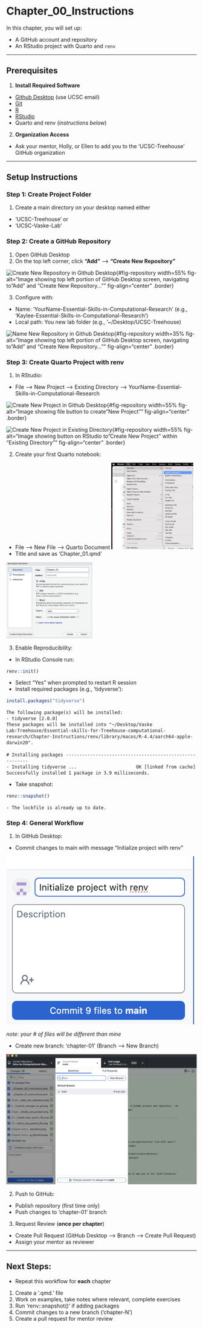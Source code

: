 # Chapter_00_Instructions


In this chapter, you will set up:

- A GitHub account and repository
- An RStudio project with Quarto and `renv`

------------------------------------------------------------------------

## Prerequisites

1.  **Install Required Software**

- [Github Desktop](https://github.com/apps/desktop) (use UCSC email)
- [Git](https://git-scm.com/downloads)
- [R](https://www.r-project.org)
- [RStudio](https://posit.co/download/rstudio-desktop/)
- Quarto and renv (*instructions below*)

2.  **Organization Access**

- Ask your mentor, Holly, or Ellen to add you to the ‘UCSC-Treehouse’
  GitHub organization

------------------------------------------------------------------------

## Setup Instructions

### Step 1: Create Project Folder

1.  Create a main directory on your desktop named either

- ‘UCSC-Treehouse’ or
- ‘UCSC-Vaske-Lab’

### Step 2: Create a GitHub Repository

1.  Open GitHub Desktop
2.  On the top left corner, click **“Add”** –\> **“Create New
    Repository”**

![Create New Repository in Github
Desktop](Images/add_new_repository.png){#fig-repository width=55%
fig-alt=“Image showing top left portion of GitHub Desktop screen,
navigating to”Add” and “Create New Repository…”” fig-align=“center”
.border}

3.  Configure with:

- Name: ‘YourName-Essential-Skills-in-Computational-Research’ (e.g.,
  ‘Kaylee-Essential-Skills-in-Computational-Research’)
- Local path: You new lab folder (e.g., ’~/Desktop/UCSC-Treehouse)

![Name New Repository in Github
Desktop](Images/name_your_new_repository.png){#fig-repository width=35%
fig-alt=“Image showing top left portion of GitHub Desktop screen,
navigating to”Add” and “Create New Repository…”” fig-align=“center”
.border}

### Step 3: Create Quarto Project with renv

1.  In RStudio:

- File –\> New Project –\> Existing Directory –\>
  YourName-Essential-Skills-in-Computational-Research

![Create New Project in Github
Desktop](Images/create_new_project.png){#fig-repository width=55%
fig-alt=“Image showing file button to create”New Project””
fig-align=“center” .border}

![Create New Project in Existing
Directory](Images/project_in_existing_directory.png){#fig-repository
width=55% fig-alt=“Image showing button on RStudio to”Create New
Project” within “Existing Directory”” fig-align=“center” .border}

2.  Create your first Quarto notebook:

- File –\> New File –\> Quarto Document
  <img src="Images/create_new_quarto_file.png" id="fig-file"
  class="border" style="width:45.0%"
  data-fig-alt="Image showing how to create a new quarto file in RStudio"
  data-fig-align="center" alt="Create New Quarto File in Project" />
- Title and save as ‘Chapter_01.qmd’

<img src="Images/name_new_quarto_file.png" class="border"
style="width:45.0%"
data-fig-alt="Image showing how to name and save a new quarto file in RStudio"
data-fig-align="center" alt="Name New Quarto File" />

3.  Enable Reproducibility:

- In RStudio Console run:

``` r
renv::init()
```

- Select “Yes” when prompted to restart R session
- Install required packages (e.g., ‘tidyverse’):

``` r
install.packages("tidyverse")
```

    The following package(s) will be installed:
    - tidyverse [2.0.0]
    These packages will be installed into "~/Desktop/Vaske Lab:Treehouse/Essential-skills-for-Treehouse-computational-research/Chapter-Instructions/renv/library/macos/R-4.4/aarch64-apple-darwin20".

    # Installing packages --------------------------------------------------------
    - Installing tidyverse ...                      OK [linked from cache]
    Successfully installed 1 package in 3.9 milliseconds.

- Take snapshot:

``` r
renv::snapshot()
```

    - The lockfile is already up to date.

### Step 4: General Workflow

1.  In GitHub Desktop:

- Commit changes to main with message “Initialize project with renv”

<img src="Images/commit_changes_to_git.png" class="border"
data-fig-alt="Image showing how to commit changes to Git on GitHub Desktop"
alt="Commit changes to Git" />

*note: your \# of files will be different than mine*

- Create new branch: ‘chapter-01’ (Branch –\> New Branch)

<img src="Images/create_new_branch.png" class="border"
data-fig-alt="Image showing how to create a new branch on GitHub Desktop"
alt="Create a new branch on GitHub Desktop" />

2.  Push to GitHub:

- Publish repository (first time only)
- Push changes to ‘chapter-01’ branch

3.  Request Review (**once per chapter**)

- Create Pull Request (GitHub Desktop –\> Branch –\> Create Pull
  Request)
- Assign your mentor as reviewer

------------------------------------------------------------------------

## Next Steps:

- Repeat this workflow for **each** chapter

1.  Create a ‘.qmd.’ file
2.  Work on examples, take notes where relevant, complete exercises
3.  Run ‘renv::snapshot()’ if adding packages
4.  Commit changes to a new branch (‘chapter-N’)
5.  Create a pull request for mentor review
